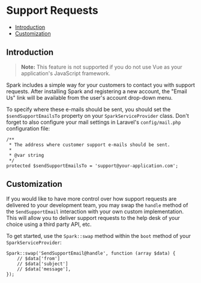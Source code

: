 # Support Requests

- [Introduction](#introduction)
- [Customization](#customization)

<a name="introduction"></a>
## Introduction

> **Note:** This feature is not supported if you do not use Vue as your application's JavaScript framework.

Spark includes a simple way for your customers to contact you with support requests. After installing Spark and registering a new account, the "Email Us" link will be available from the user's account drop-down menu.

To specify where these e-mails should be sent, you should set the `$sendSupportEmailsTo` property on your `SparkServiceProvider` class. Don't forget to also configure your mail settings in Laravel's `config/mail.php` configuration file:

    /**
     * The address where customer support e-mails should be sent.
     *
     * @var string
     */
    protected $sendSupportEmailsTo = 'support@your-application.com';

<a name="customization"></a>
## Customization

If you would like to have more control over how support requests are delivered to your development team, you may swap the `handle` method of the `SendSupportEmail` interaction with your own custom implementation. This will allow you to deliver support requests to the help desk of your choice using a third party API, etc.

To get started, use the `Spark::swap` method within the `boot` method of your `SparkServiceProvider`:

    Spark::swap('SendSupportEmail@handle', function (array $data) {
        // $data['from']
        // $data['subject']
        // $data['message'],
    });
